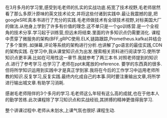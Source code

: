 
   在3月多月的学习里,感受到毛老师的扎实的实战功底.拓宽了技术视野,毛老师居然看了那么多原汁原味的英文技术论文.并将这些付诸到实践中.最让我震撼的是,把googleSRE真本书进行了充分的实践.毛老师做技术有全球技术视野,对标美国大厂的做法.从他身上学到了许多有价值的理念.这不单只是一个go训练营.是一个全视角的技术分享.学习起于训练营,但远未将结束.里面的许多知识点仍需要消化. 课程中贯穿了微服务的架构(BFF,gRPC使用.ELK,链路跟踪,Prometheus.kafka)并结合了多个案例..如弹幕,评论等系统的架构进行分析.也讲解了go语言的最佳实践,CDN的架构实践. 在学习中,我从课堂知识点为出发.搜索相关资料进行阅读学习.使所学知识点更丰满.比如在可用性这一章节.我就参考了两三本书.对照老师提到的知识点.进行了参考学习.也学习了.老师在ppt末尾放的reference. 
要学的东西真的很多.但将所学知识运用到实践中才是真正学到家.我将在今后的工作学习中运用老师所教的知识.反复学习,反复实践.最终内化成自己的本事.同时要注重输出文章,将所学进行输出城文章.有助学习消耗.

感谢毛老师陪伴的3个多月的学习.毛老师这么年轻有这么高的成就,也在于他本人的勤学苦练.此次课程除了学习知识点和实战经验,其拼搏的精神更值得我学习.

整个讲课过程中.老师从未划水,上课气氛也很好.课程生动.
